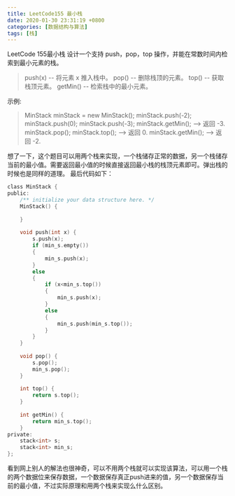 ```yaml
---
title: LeetCode155 最小栈
date: 2020-01-30 23:31:19 +0800
categories: [数据结构与算法]
tags: [栈]
---
```

LeetCode 155最小栈
设计一个支持 push，pop，top 操作，并能在常数时间内检索到最小元素的栈。

>push(x) -- 将元素 x 推入栈中。
pop() -- 删除栈顶的元素。
top() -- 获取栈顶元素。
getMin() -- 检索栈中的最小元素。

示例:

>MinStack minStack = new MinStack();
minStack.push(-2);
minStack.push(0);
minStack.push(-3);
minStack.getMin();   --> 返回 -3.
minStack.pop();
minStack.top();      --> 返回 0.
minStack.getMin();   --> 返回 -2.

想了一下，这个题目可以用两个栈来实现，一个栈储存正常的数据，另一个栈储存当前的最小值。需要返回最小值的时候直接返回最小栈的栈顶元素即可。弹出栈的时候也是同样的道理。
最后代码如下：
```c
class MinStack {
public:
	/** initialize your data structure here. */
	MinStack() {
 
	}
 
	void push(int x) {
		s.push(x);
		if (min_s.empty())
		{
			min_s.push(x);
		}
		else
		{
			if (x<min_s.top())
			{
				min_s.push(x);
			}
			else
			{
				min_s.push(min_s.top());
			}
		}
	}
 
	void pop() {
		s.pop();
		min_s.pop();
	}
 
	int top() {
		return s.top();
	}
 
	int getMin() {
		return min_s.top();
	}
private:
	stack<int> s;
	stack<int> min_s;
};
```
看到网上别人的解法也很神奇，可以不用两个栈就可以实现该算法，可以用一个栈的两个数据位来保存数据，一个数据保存真正push进来的值，另一个数据保存当前的最小值，不过实际原理和用两个栈来实现么什么区别。